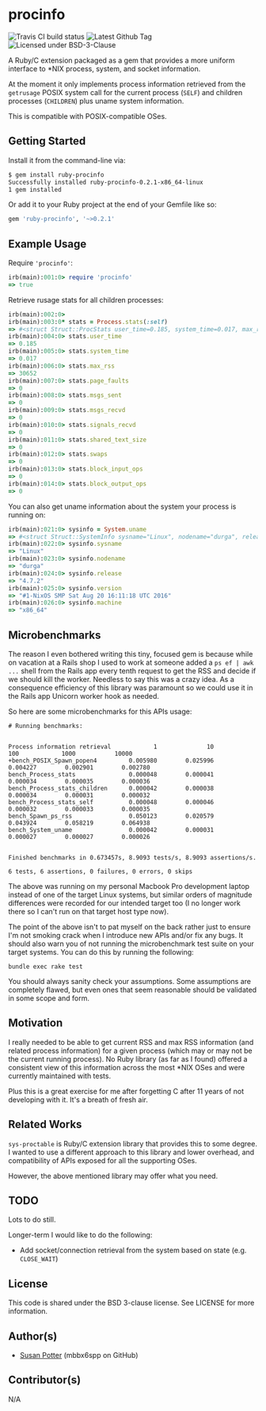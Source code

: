 # procinfo

![Travis CI build status](https://api.travis-ci.org/mbbx6spp/ruby-procinfo.png)
![Latest Github Tag](https://img.shields.io/github/tag/mbbx6spp/ruby-procinfo.svg)
![Licensed under BSD-3-Clause](https://img.shields.io/github/license/mbbx6spp/ruby-procinfo.svg?maxAge=2592000?style=plastic)

A Ruby/C extension packaged as a gem that provides a more uniform interface
to \*NIX process, system, and socket information.

At the moment it only implements process information retrieved from the
`getrusage` POSIX system call for the current process (`SELF`) and children
processes (`CHILDREN`) plus uname system information.

This is compatible with POSIX-compatible OSes.

## Getting Started

Install it from the command-line via:

```bash
$ gem install ruby-procinfo
Successfully installed ruby-procinfo-0.2.1-x86_64-linux
1 gem installed
```

Or add it to your Ruby project at the end of your Gemfile like so:

```ruby
gem 'ruby-procinfo', '~>0.2.1'
```

## Example Usage

Require `'procinfo'`:

```ruby
irb(main):001:0> require 'procinfo'
=> true
```

Retrieve rusage stats for all children processes:

```ruby
irb(main):002:0>
irb(main):003:0* stats = Process.stats(:self)
=> #<struct Struct::ProcStats user_time=0.185, system_time=0.017, max_rss=30652, shared_text_size=0, unshared_data_size=0, unshared_stack_size=0, page_reclaims=5954, page_faults=0, swaps=0, block_input_ops=0, block_output_ops=0, msgs_sent=0, msgs_recvd=0, signals_recvd=0, voluntary_switches=2, involuntary_switches=3>
irb(main):004:0> stats.user_time
=> 0.185
irb(main):005:0> stats.system_time
=> 0.017
irb(main):006:0> stats.max_rss
=> 30652
irb(main):007:0> stats.page_faults
=> 0
irb(main):008:0> stats.msgs_sent
=> 0
irb(main):009:0> stats.msgs_recvd
=> 0
irb(main):010:0> stats.signals_recvd
=> 0
irb(main):011:0> stats.shared_text_size
=> 0
irb(main):012:0> stats.swaps
=> 0
irb(main):013:0> stats.block_input_ops
=> 0
irb(main):014:0> stats.block_output_ops
=> 0
```

You can also get uname information about the system your process is running
on:

```ruby
irb(main):021:0> sysinfo = System.uname
=> #<struct Struct::SystemInfo sysname="Linux", nodename="durga", release="4.7.2", version="#1-NixOS SMP Sat Aug 20 16:11:18 UTC 2016", machine="x86_64">
irb(main):022:0> sysinfo.sysname
=> "Linux"
irb(main):023:0> sysinfo.nodename
=> "durga"
irb(main):024:0> sysinfo.release
=> "4.7.2"
irb(main):025:0> sysinfo.version
=> "#1-NixOS SMP Sat Aug 20 16:11:18 UTC 2016"
irb(main):026:0> sysinfo.machine
=> "x86_64"
```

## Microbenchmarks

The reason I even bothered writing this tiny, focused gem is because while on
vacation at a Rails shop I used to work at someone added a `ps ef | awk ...`
shell from the Rails app every tenth request to get the RSS and decide if we
should kill the worker. Needless to say this was a crazy idea. As a consequence
efficiency of this library was paramount so we could use it in the Rails app
Unicorn worker hook as needed.

So here are some microbenchmarks for this APIs usage:

```
# Running benchmarks:


Process information retrieval            1              10             100            1000           10000
+bench_POSIX_Spawn_popen4         0.005980        0.025996        0.004227        0.002901        0.002780
bench_Process_stats               0.000048        0.000041        0.000034        0.000035        0.000036
bench_Process_stats_children      0.000042        0.000038        0.000034        0.000031        0.000032
bench_Process_stats_self          0.000048        0.000046        0.000032        0.000033        0.000035
bench_Spawn_ps_rss                0.050123        0.020579        0.043924        0.058219        0.064938
bench_System_uname                0.000042        0.000031        0.000027        0.000027        0.000026


Finished benchmarks in 0.673457s, 8.9093 tests/s, 8.9093 assertions/s.

6 tests, 6 assertions, 0 failures, 0 errors, 0 skips
```

The above was running on my personal Macbook Pro development laptop
instead of one of the target Linux systems, but similar orders of magnitude
differences were recorded for our intended target too (I no longer work
there so I can't run on that target host type now).

The point of the above isn't to pat myself on the back rather just to ensure
I'm not smoking crack when I introduce new APIs and/or fix any bugs. It
should also warn you of not running the microbenchmark test suite on your
target systems. You can do this by running the following:

    bundle exec rake test

You should always sanity check your assumptions. Some assumptions are completely
flawed, but even ones that seem reasonable should be validated in some scope and
form.

## Motivation

I really needed to be able to get current RSS and max RSS information (and
related process information) for a given process (which may or may not be
the current running process). No Ruby library (as far as I found) offered a
consistent view of this information across the most \*NIX OSes and were
currently maintained with tests.

Plus this is a great exercise for me after forgetting C after 11 years of
not developing with it. It's a breath of fresh air.

## Related Works

`sys-proctable` is Ruby/C extension library that provides this to some
degree. I wanted to use a different approach to this library and lower
overhead, and compatibility of APIs exposed for all the supporting OSes.

However, the above mentioned library may offer what you need.

## TODO

Lots to do still.

Longer-term I would like to do the following:

* Add socket/connection retrieval from the system based on state (e.g. `CLOSE_WAIT`)

## License

This code is shared under the BSD 3-clause license. See LICENSE for
more information.

## Author(s)

* [Susan Potter](http://susanpotter.net) <me at susanpotter do net> (mbbx6spp on GitHub)

## Contributor(s)

N/A
